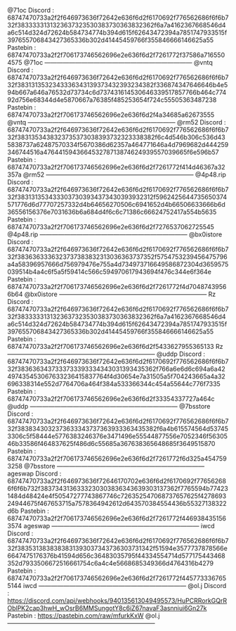 @71oc
Discord : 68747470733a2f2f646973636f72642e636f6d2f6170692f776562686f6f6b732f3833333131323637323530383730363832362f6a7a4162367668546d4a6c514d324d72624b584734774b394d615f62643472394a7851747933515f397655706843427365336b302d41445459766f355846666146625a55
Pastebin : 68747470733a2f2f706173746562696e2e636f6d2f7261772f37586a7165504575
@71oc
————————————————————————
@vntq
Discord : 68747470733a2f2f646973636f72642e636f6d2f6170692f776562686f6f6b732f3831313532343336343139373432393234382f336874347646646b4e594b667a646a76532d73734c6d737431614530646339517857766b464c77492d756e68344d4e5870667a76385f485253654f724c55505363487238
Pastebin : 68747470733a2f2f706173746562696e2e636f6d2f4a34685a62673555
@vntq
————————————————————————
@rm52
Discord : 68747470733a2f2f646973636f72642e636f6d2f6170692f776562686f6f6b732f3831353438323735373038393732323338382f6c4d546b306c536d435838737a62487570334f5670386d62357a464771646a4d7969682d444259346744516a476441594366453278713874624939557039665f6e596b57
Pastebin : 68747470733a2f2f706173746562696e2e636f6d2f7261772f414d46367a32357a
@rm52
————————————————————————
@4p48.rip
Discord : 68747470733a2f2f646973636f72642e636f6d2f6170692f776562686f6f6b732f3831313534333037303934373430393932312f5962425644735650374571776d6d77707257332d4b64656270506c6941652d4b66506633666b6d36556156376e7031636b6a684d4f6c6c71386c66624752417a554b5635
Pastebin : 68747470733a2f2f706173746562696e2e636f6d2f7276537062725545
@4p48.rip
————————————————————————
@bx0istore
Discord : 68747470733a2f2f646973636f72642e636f6d2f6170692f776562686f6f6b732f3836363336323737383832313036363737352f5754753239456475796a4a58396957666d756979476e755a4d734973716649586872304d3659575039514b4a4c6f5a5f59414c566c594970617943694f476c344e6f364e
Pastebin : 68747470733a2f2f706173746562696e2e636f6d2f7261772f4d70487439566b64
@bx0istore
————————————————————————
Rz
Discord : 68747470733a2f2f646973636f72642e636f6d2f6170692f776562686f6f6b732f3833333131323637323530383730363832362f6a7a4162367668546d4a6c514d324d72624b584734774b394d615f62643472394a7851747933515f397655706843427365336b302d41445459766f355846666146625a55
Pastebin : 68747470733a2f2f706173746562696e2e636f6d2f5433627955365133
Rz
————————————————————————
@uddp
Discord : 68747470733a2f2f646973636f72642e636f6d2f6170692f776562686f6f6b732f3836363437333733393334343031393435362f766a6e6d6c694a6a42497435453067633236415837764f4d30654e7a31505a5f704243665a4a32696338314e552d7764706a464f384a533366344c454a55644c776f7335
Pastebin : 68747470733a2f2f706173746562696e2e636f6d2f33354337727a464c
@uddp
————————————————————————
@7bsstore
Discord : 68747470733a2f2f646973636f72642e636f6d2f6170692f776562686f6f6b732f3838343032373633343737363933363435382f6a4b615574564d537453306c5f58444e5776383246376e3471496e55544877556e7052346f5630546b33586f464837625f486d6c55685a367638365648685f3649515870
Pastebin : 68747470733a2f2f706173746562696e2e636f6d2f7261772f6d325a4547593258
@7bsstore
————————————————————————
ageswap
Discord : 68747470733a2f2f646973636f72646170702e636f6d2f6170692f776562686f6f6b732f3837343136333230303836343639303137362f7765594b774231484d48424e4f50547277743867746c726352547068737657625f427869324944675f467653715a7578364942612d643570384554436b55327138322d6b
Pastebin : 68747470733a2f2f706173746562696e2e636f6d2f7261772f4469384351563574
ageswap
————————————————————————
iwcd
Discord : 68747470733a2f2f646973636f72642e636f6d2f6170692f776562686f6f6b732f3835313838383831393037343736303731342f51594e3577737878566e6647475176376b41594d656c36483035795f44334554714d577175443468352d7933506672516661754c6a4c4e5668685349366d4764316b4279
Pastebin : 68747470733a2f2f706173746562696e2e636f6d2f7261772f4457733367655144
iwcd
————————————————————————
@ol.j
Discord : https://discord.com/api/webhooks/940135613049495573/HuPCRRorkGQrROblPK2cap3hwH_wOsrB6MMSungotY8c6iZ67navaF3asnniui6Gn27k
Pastebin : https://pastebin.com/raw/mfurkKxW
@ol.j
————————————————————————
